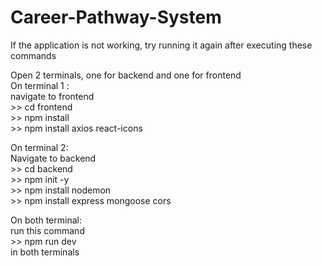# Career-Pathway-System

If the application is not working, try running it again after executing these commands

Open 2 terminals, one for backend and one for frontend   
On terminal 1 :   
navigate to frontend  
\>\> cd frontend  
\>\> npm install  
\>\> npm install axios react-icons  

On terminal 2:  
Navigate to backend  
\>\> cd backend  
\>\> npm init -y  
\>\> npm install nodemon  
\>\> npm install express mongoose cors  

On both terminal:    
run this command  
\>\> npm run dev  
in both terminals 
